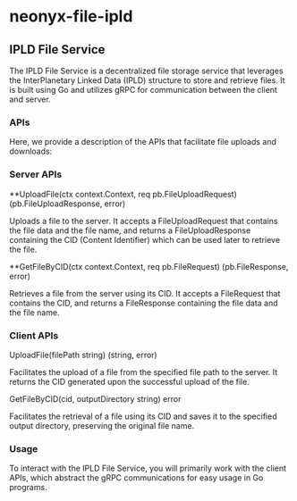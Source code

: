 # neonyx-file-ipld
## IPLD File Service
The IPLD File Service is a decentralized file storage service that leverages the InterPlanetary Linked Data (IPLD) structure to store and retrieve files. It is built using Go and utilizes gRPC for communication between the client and server.

### APIs
Here, we provide a description of the APIs that facilitate file uploads and downloads:

### Server APIs
**UploadFile(ctx context.Context, req pb.FileUploadRequest) (pb.FileUploadResponse, error)

Uploads a file to the server. It accepts a FileUploadRequest that contains the file data and the file name, and returns a FileUploadResponse containing the CID (Content Identifier) which can be used later to retrieve the file.

**GetFileByCID(ctx context.Context, req pb.FileRequest) (pb.FileResponse, error)

Retrieves a file from the server using its CID. It accepts a FileRequest that contains the CID, and returns a FileResponse containing the file data and the file name.

### Client APIs
UploadFile(filePath string) (string, error)

Facilitates the upload of a file from the specified file path to the server. It returns the CID generated upon the successful upload of the file.

GetFileByCID(cid, outputDirectory string) error

Facilitates the retrieval of a file using its CID and saves it to the specified output directory, preserving the original file name.

### Usage
To interact with the IPLD File Service, you will primarily work with the client APIs, which abstract the gRPC communications for easy usage in Go programs.
